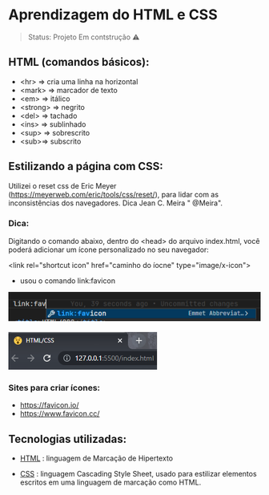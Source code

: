 # Aprendizagem do HTML e CSS

> Status: Projeto Em contstrução ⚠️

## HTML (comandos básicos): 
- &lt;hr&gt; => cria uma linha na horizontal
- &lt;mark&gt; => marcador de texto
- &lt;em&gt; => itálico
- &lt;strong&gt; => negrito
- &lt;del&gt; => tachado
- &lt;ins&gt; =>  sublinhado
- &lt;sup&gt; =>  sobrescrito
- &lt;sub&gt;=> subscrito

## Estilizando a página com CSS:

Utilizei o reset css de Eric Meyer (https://meyerweb.com/eric/tools/css/reset/), para lidar com as inconsistências dos navegadores. Dica  Jean C. Meira " @Meira".


### Dica:
Digitando o comando abaixo, dentro do &lt;head&gt; do arquivo index.html,  você poderá adicionar um ícone personalizado no seu navegador:

&lt;link rel="shortcut icon" href="caminho do íocne" type="image/x-icon"&gt;

- usou o comando link:favicon

![IMAGE ALT TEXT HERE](/assets/img/favicon.png)

![IMAGE ALT TEXT HERE](/assets/img/logopagina.PNG)


### Sites para criar ícones:
- https://favicon.io/ 
- https://www.favicon.cc/


## Tecnologias utilizadas:

- [HTML](https://developer.mozilla.org/pt-BR/docs/Web/HTML) : linguagem de Marcação de Hipertexto

- [CSS](https://developer.mozilla.org/pt-BR/docs/Web/CSS) : linguagem Cascading Style Sheet, usado para estilizar elementos escritos em uma linguagem de marcação como HTML.